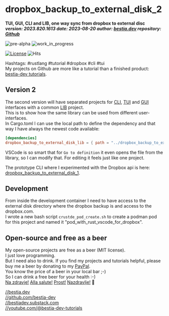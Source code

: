 <!-- markdownlint-disable MD041 -->
[//]: # (auto_md_to_doc_comments segment start A)

# dropbox_backup_to_external_disk_2

[//]: # (auto_cargo_toml_to_md start)

**TUI, GUI, CLI and LIB, one way sync from dropbox to external disc**  
***version: 2023.820.1613 date: 2023-08-20 author: [bestia.dev](https://bestia.dev) repository: [Github](https://github.com/bestia-dev/dropbox_backup_to_external_disk_2/)***  

[//]: # (auto_cargo_toml_to_md end)

 ![pre-alpha](https://img.shields.io/badge/pre_alpha-red)
 ![work_in_progress](https://img.shields.io/badge/work_in_progress-yellow)


 [![License](https://img.shields.io/badge/license-MIT-blue.svg)](https://github.com/bestia-dev/dropbox_backup_to_external_disk_2/blob/main/LICENSE)
 ![Hits](https://bestia.dev/webpage_hit_counter/get_svg_image/804435805.svg)

Hashtags: #rustlang #tutorial #dropbox #cli #tui  
My projects on Github are more like a tutorial than a finished product: [bestia-dev tutorials](https://github.com/bestia-dev/tutorials_rust_wasm).

## Version 2

The second version will have separated projects for [CLI](https://github.com/bestia-dev/dropbox_backup_to_external_disk_cli), [TUI](https://github.com/bestia-dev/dropbox_backup_to_external_disk_tui) and [GUI](https://github.com/bestia-dev/dropbox_backup_to_external_disk_gui) interfaces with a common [LIB](https://github.com/bestia-dev/dropbox_backup_to_external_disk_lib) project.  
This is to show how the same library can be used from different user-interfaces.  
In Cargo.toml I can use the local path to define the dependency and that way I have always the newest code available:

```toml
[dependencies]
dropbox_backup_to_external_disk_lib = { path = "../dropbox_backup_to_external_disk_lib" }
```

VSCode is so smart that for `Go to definition` it even opens the file from the library, so I can modify that. For editing it feels just like one project.  

The prototype CLI where I experimented with the Dropbox api is here: [dropbox_backup_to_external_disk_1](https://github.com/bestia-dev/dropbox_backup_to_external_disk_1).  

## Development

From inside the development container I need to have access to the external disk directory where the dropbox backup is and access to the dropbox.com.  
I wrote a new bash script `crustde_pod_create.sh` to create a podman pod for this project and named it "pod_with_rust_vscode_for_dropbox".

## Open-source and free as a beer

My open-source projects are free as a beer (MIT license).  
I just love programming.  
But I need also to drink. If you find my projects and tutorials helpful, please buy me a beer by donating to my [PayPal](https://paypal.me/LucianoBestia).  
You know the price of a beer in your local bar ;-)  
So I can drink a free beer for your health :-)  
[Na zdravje!](https://translate.google.com/?hl=en&sl=sl&tl=en&text=Na%20zdravje&op=translate) [Alla salute!](https://dictionary.cambridge.org/dictionary/italian-english/alla-salute) [Prost!](https://dictionary.cambridge.org/dictionary/german-english/prost) [Nazdravlje!](https://matadornetwork.com/nights/how-to-say-cheers-in-50-languages/) 🍻

[//bestia.dev](https://bestia.dev)  
[//github.com/bestia-dev](https://github.com/bestia-dev)  
[//bestiadev.substack.com](https://bestiadev.substack.com)  
[//youtube.com/@bestia-dev-tutorials](https://youtube.com/@bestia-dev-tutorials)  

[//]: # (auto_md_to_doc_comments segment end A)
